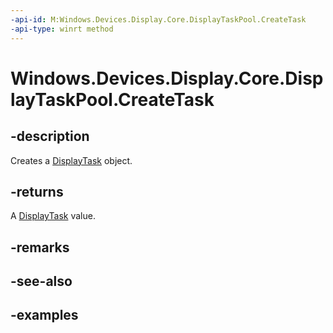 ```yaml
---
-api-id: M:Windows.Devices.Display.Core.DisplayTaskPool.CreateTask
-api-type: winrt method
---
```


<!-- Method syntax.
public DisplayTask DisplayTaskPool.CreateTask()
-->

# Windows.Devices.Display.Core.DisplayTaskPool.CreateTask

## -description
Creates a [DisplayTask](displaytask.md) object.

## -returns
A [DisplayTask](displaytask.md) value.

## -remarks

## -see-also

## -examples
